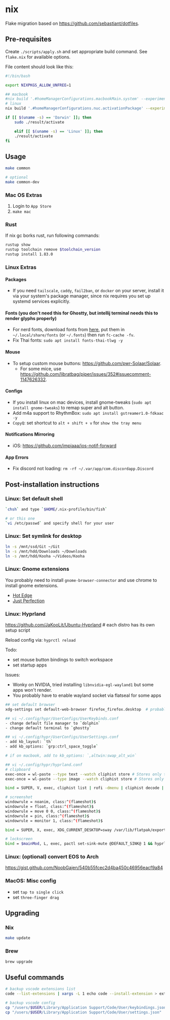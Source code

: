 # nix

Flake migration based on <https://github.com/sebastiant/dotfiles>.

## Pre-requisites

Create `./scripts/apply.sh` and set appropriate build command. See `flake.nix` for available options.

File content should look like this:

```bash
#!/bin/bash

export NIXPKGS_ALLOW_UNFREE=1

## macbook
#nix build '.#homeManagerConfigurations.macbookMain.system' --experimental-features 'nix-command flakes' --impure
# linux
nix build '.#homeManagerConfigurations.nuc.activationPackage' --experimental-features 'nix-command flakes' --impure

if [[ $(uname -s) == 'Darwin' ]]; then
    sudo ./result/activate

    elif [[ $(uname -s) == 'Linux' ]]; then
    ./result/activate
fi
```

## Usage

```bash
make common

# optional
make common-dev
```

### Mac OS Extras

1. Login to `App Store`
2. `make mac`

### Rust

If nix gc borks rust, run following commands:

```bash
rustup show
rustup toolchain remove $toolchain_version
rustup install 1.83.0
```

### Linux Extras

#### Packages
- If you need `tailscale`, `caddy`, `fail2ban`, or `docker` on your server, install it via your system's package manager, since nix requires you set up systemd services explicitly.

#### Fonts (you don't need this for Ghostty, but intellij terminal needs this to render glyphs properly)
- For nerd fonts, download fonts from [here](https://github.com/ryanoasis/nerd-fonts/releases), put them in `~/.local/share/fonts` (or `~/.fonts`) then run `fc-cache -fv`.
- Fix Thai fonts: `sudo apt install fonts-thai-tlwg -y`

#### Mouse
- To setup custom mouse buttons: <https://github.com/pwr-Solaar/Solaar>.
  - For some mice, use <https://github.com/libratbag/piper/issues/352#issuecomment-1147626332>.

#### Configs
- If you install linux on mac devices, install gnome-tweaks (`sudo apt install gnome-tweaks`) to remap super and alt button.
- Add m4a support to RhythmBox: `sudo apt install gstreamer1.0-fdkaac -y`
- `CopyQ`: set shortcut to `alt + shift + v` for `show the tray menu`

#### Notifications Mirroring
- iOS: <https://github.com/impiaaa/ios-notif-forward>

#### App Errors
- Fix discord not loading: `rm -rf ~/.var/app/com.discordapp.Discord`

## Post-installation instructions

### Linux: Set default shell

```bash
`chsh` and type `$HOME/.nix-profile/bin/fish`

# or this one
`vi /etc/passwd` and specify shell for your user
```

### Linux: Set symlink for desktop

```bash
ln -s /mnt/ssd/Git ~/Git
ln -s /mnt/hdd/Downloads ~/Downloads
ln -s /mnt/hdd/Kooha ~/Videos/Kooha
```

### Linux: Gnome extensions

You probably need to install `gnome-browser-connector` and use chrome to install gnome extensions.

- [Hot Edge](https://extensions.gnome.org/extension/4222/hot-edge/)
- [Just Perfection](https://extensions.gnome.org/extension/3843/just-perfection/)

### Linux: Hyprland

<https://github.com/JaKooLit/Ubuntu-Hyprland>  # each distro has its own setup script

Reload config via: `hyprctl reload`

Todo:
- set mouse button bindings to switch workspace
- set startup apps

Issues:
- Wonky on NVIDIA, tried installing `libnvidia-egl-wayland1` but some apps won't render.
- You probably have to enable wayland socket via flatseal for some apps

```bash
## set default browser
xdg-settings set default-web-browser firefox_firefox.desktop  # probably different .desktop file on other distro

## vi ~/.config/hypr/UserConfigs/UserKeybinds.conf
- change default file manager to `dolphin`
- change default terminal to `ghostty`

## vi ~/.config/hypr/UserConfigs/UserSettings.conf
- add kb_layout: `th`
- add kb_options: `grp:ctrl_space_toggle`

# if on macbook, add to kb_options: `,altwin:swap_alt_win`

## vi ~/.config/hypr/hyprland.conf
# clipboard
exec-once = wl-paste --type text --watch cliphist store # Stores only text data
exec-once = wl-paste --type image --watch cliphist store # Stores only image data

bind = SUPER, V, exec, cliphist list | rofi -dmenu | cliphist decode | wl-copy

# screenshot
windowrule = noanim, class:^(flameshot)$
windowrule = float, class:^(flameshot)$
windowrule = move 0 0, class:^(flameshot)$
windowrule = pin, class:^(flameshot)$
windowrule = monitor 1, class:^(flameshot)$

bind = SUPER, X, exec, XDG_CURRENT_DESKTOP=sway /var/lib/flatpak/exports/bin/org.flameshot.Flameshot gui

# lockscreen
bind = $mainMod, L, exec, pactl set-sink-mute @DEFAULT_SINK@ 1 && hyprlock # Mute and lock the system
```

### Linux: (optional) convert EOS to Arch

<https://gist.github.com/NoobGajen/540b55fcec2d4ba450c46956eacf9a84>

### MacOS: Misc config

- set `tap to single click`
- set `three-finger drag`

## Upgrading

### Nix

```bash
make update
```

### Brew

```bash
brew upgrade
```

## Useful commands

```bash
# backup vscode extensions list
code --list-extensions | xargs -L 1 echo code --install-extension > ext_install.sh

# backup vscode config
cp "/users/$USER/Library/Application Support/Code/User/keybindings.json" .
cp "/users/$USER/Library/Application Support/Code/User/settings.json" .
```
